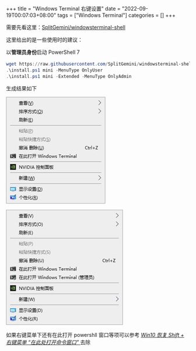 +++
title = "Windows Terminal 右键设置"
date = "2022-09-19T00:07:03+08:00"
tags = ["Windows Terminal"]
categories = []
+++

需要先看这里：[SplitGemini/windowsterminal-shell](https://github.com/SplitGemini/windowsterminal-shell)

这里给出的是一些使用时的建议：

以**管理员身份**启动 PowerShell 7

```powershell 
wget https://raw.githubusercontent.com/SplitGemini/windowsterminal-shell/master/install.ps1
.\install.ps1 mini -MenuType OnlyUser
.\install.ps1 mini -Extended -MenuType OnlyAdmin 
```

生成结果如下

![直接右键的结果](imgs/right.png)

![Shift+右键的结果](imgs/shift-right.png)

如果右键菜单下还有在此打开 powershll 窗口等项可以参考 *[Win10 恢复 Shift + 右键菜单 “在此处打开命令窗口” ](https://zhuanlan.zhihu.com/p/38166769)* 去除
